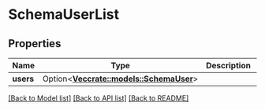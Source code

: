 # SchemaUserList

## Properties

Name | Type | Description | Notes
------------ | ------------- | ------------- | -------------
**users** | Option<[**Vec<crate::models::SchemaUser>**](schemaUser.md)> |  | [optional]

[[Back to Model list]](../README.md#documentation-for-models) [[Back to API list]](../README.md#documentation-for-api-endpoints) [[Back to README]](../README.md)


